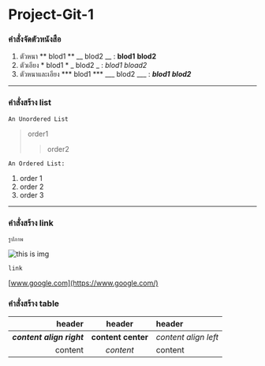# Project-Git-1

### คำสั่งจัดตัวหนังสือ

1. ตัวหนา ** blod1 ** __ blod2 __ : **blod1** __blod2__
2. ตัวเอียง * blod1 *  _ blod2 _ : *blod1* _bload2_
3. ตัวหนาและเอียง *** blod1 *** ___ blod2 ___ : ***blod1*** ___blod2___   


***

### คำสั่งสร้าง list

    An Unordered List
> order1
>> order2

    An Ordered List:
    
1.  order 1
2.  order 2
3.  order 3

***

### คำสั่งสร้าง link
    รูปภาพ
![this is img](https://cdn.pixabay.com/photo/2016/05/21/18/58/vase-1407224_960_720.jpg)

    link
[www.google.com](https://www.google.com/)

### คำสั่งสร้าง table

| header | header |header
----:|:----: |:----
|***content align right*** | **content center** | *content align left* |
| content | *content* | content |



